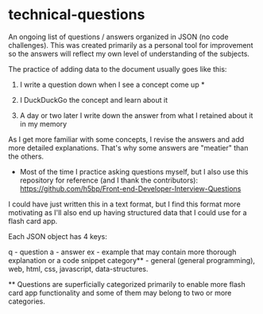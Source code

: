 # technical-questions
 

An ongoing list of questions / answers organized in JSON (no code challenges). This was created primarily as a personal tool for improvement so the answers will reflect my own level of understanding of the subjects.

The practice of adding data to the document usually goes like this:

1) I write a question down when I see a concept come up *

2) I DuckDuckGo the concept and learn about it 

3) A day or two later I write down the answer from what I retained about it in my memory

As I get more familiar with some concepts, I revise the answers and add more detailed explanations. That's why some answers are "meatier" than the others.

* Most of the time I practice asking questions myself, but I also use this repository for reference (and I thank the contributors): 
https://github.com/h5bp/Front-end-Developer-Interview-Questions

I could have just written this in a text format, but I find this format more motivating as I'll also end up having structured data that I could use for a flash card app.

Each JSON object has 4 keys: 

q - question
a - answer
ex - example that may contain more thorough explanation or a code snippet
category** - general (general programming), web, html, css, javascript, data-structures.

** Questions are superficially categorized primarily to enable more flash card app functionality and some of them may belong to two or more categories.


